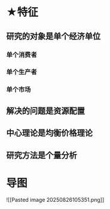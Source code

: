 # ★特征
## 研究的对象是单个经济单位
### 单个消费者
### 单个生产者
### 单个市场
## 解决的问题是资源配置
## 中心理论是均衡价格理论
## 研究方法是个量分析
# 导图
![[Pasted image 20250826105351.png]]